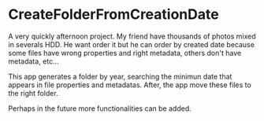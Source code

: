 # CreateFolderFromCreationDate

A very quickly afternoon project. My friend have thousands of photos mixed in severals HDD. He want order it but he can order by created date because some files have wrong properties and right metadata, others don't have metadata, etc...

 This app generates a folder by year, searching the minimun date that appears in file properties and metadatas. After, the app move these files to the right folder.
 
 Perhaps in the future more functionalities can be added.
